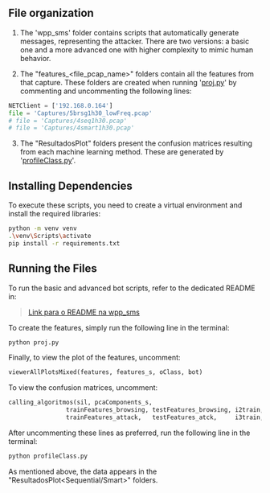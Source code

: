 ## File organization

1. The 'wpp_sms' folder contains scripts that automatically generate messages, representing the attacker. There are two versions: a basic one and a more advanced one with higher complexity to mimic human behavior.

2. The "features_<file_pcap_name>" folders contain all the features from that capture. These folders are created when running '[proj.py](proj.py)' by commenting and uncommenting the following lines:

```python
NETClient = ['192.168.0.164']
file = 'Captures/5brsg1h30_lowFreq.pcap'
# file = 'Captures/4seq1h30.pcap'
# file = 'Captures/4smart1h30.pcap'
```

3. The "ResultadosPlot<BotType>" folders present the confusion matrices resulting from each machine learning method. These are generated by '[profileClass.py](profileClass.py)'.

## Installing Dependencies 

To execute these scripts, you need to create a virtual environment and install the required libraries:

```bash
python -m venv venv
.\venv\Scripts\activate
pip install -r requirements.txt
```

## Running the Files

To run the basic and advanced bot scripts, refer to the dedicated README in: 

> [Link para o README na wpp_sms](wpp_sms/README.md)

To create the features, simply run the following line in the terminal:

```bash
python proj.py
```

Finally, to view the plot of the features, uncomment:

```python
viewerAllPlotsMixed(features, features_s, oClass, bot)
```

To view the confusion matrices, uncomment:

```python
calling_algoritmos(sil, pcaComponents_s,
                trainFeatures_browsing, testFeatures_browsing, i2train, i2test, o2train, o2test, 
                trainFeatures_attack,   testFeatures_atck,     i3train, i3test, o3train, o3test)
```

After uncommenting these lines as preferred, run the following line in the terminal:

```bash
python profileClass.py
```

As mentioned above, the data appears in the "ResultadosPlot<Sequential/Smart>" folders.
